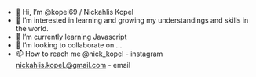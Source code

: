 - 👋 Hi, I’m @kopel69 / Nickahlis Kopel
- 👀 I’m interested in learning and growing my understandings and skills in the world.
- 🌱 I’m currently learning Javascript 
- 💞️ I’m looking to collaborate on ...
- 📫 How to reach me    @nick_kopel - instagram        nickahlis.kopeL@gmail.com - email

<!---
kopel69/kopel69 is a ✨ special ✨ repository because its `README.md` (this file) appears on your GitHub profile.
You can click the Preview link to take a look at your changes.
--->
